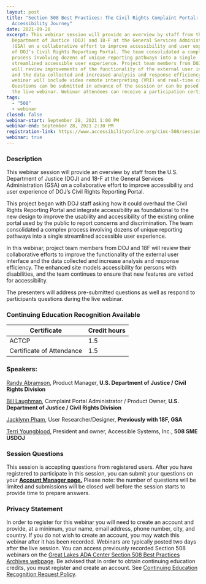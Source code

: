 ```yaml
---
layout: post
title: "Section 508 Best Practices: The Civil Rights Complaint Portal: An
  Accessibility Journey"
date: 2021-09-28
excerpt: This webinar session will provide an overview by staff from the U.S.
  Department of Justice (DOJ) and 18-F at the General Services Administration
  (GSA) on a collaborative effort to improve accessibility and user experience
  of DOJ’s Civil Rights Reporting Portal. The team consolidated a complex
  process involving dozens of unique reporting pathways into a single
  streamlined accessible user experience. Project team members from DOJ and 18F
  will review improvements of the functionality of the external user interface
  and the data collected and increased analysis and response efficiency. This
  webinar will include video remote interpreting (VRI) and real-time captioning.
  Questions can be submitted in advance of the session or can be posed during
  the live webinar. Webinar attendees can receive a participation certificate.
tags:
  - "508"
  - webinar
closed: false
webinar-start: September 28, 2021 1:00 PM
webinar-end: September 28, 2021 2:30 PM
registration-link: https://www.accessibilityonline.org/cioc-508/session/?id=110950
webinar: true
---
```

### Description

This webinar session will provide an overview by staff from the U.S. Department of Justice (DOJ) and 18-F at the General Services Administration (GSA) on a collaborative effort to improve accessibility and user experience of DOJ’s Civil Rights Reporting Portal.

This project began with DOJ staff asking how it could overhaul the Civil Rights Reporting Portal and integrate accessibility as foundational to the new design to improve the usability and accessibility of the existing online portal used by the public to report concerns and discrimination. The team consolidated a complex process involving dozens of unique reporting pathways into a single streamlined accessible user experience.

In this webinar, project team members from DOJ and 18F will review their collaborative efforts to improve the functionality of the external user interface and the data collected and increase analysis and response efficiency. The enhanced site models accessibility for persons with disabilities, and the team continues to ensure that new features are vetted for accessibility.

The presenters will address pre-submitted questions as well as respond to participants questions during the live webinar.

### Continuing Education Recognition Available

| **Certificate**           | **Credit hours** |
| ------------------------- | ---------------- |
| ACTCP | 1.5              |
| Certificate of Attendance | 1.5              |

### Speakers:
[Randy Abramson](https://www.accessibilityonline.org/speakers/speaker.aspx?id=10888), Product Manager, **U.S. Department of Justice / Civil Rights Division**

[Bill Laughman](https://www.accessibilityonline.org/speakers/speaker.aspx?id=10890), Complaint Portal Administrator / Product Owner, **U.S. Department of Justice / Civil Rights Division**

[Jacklynn Pham](https://www.accessibilityonline.org/speakers/speaker.aspx?id=10887), User Researcher/Designer, **Previously with 18F, GSA**

[Terri Youngblood](https://www.accessibilityonline.org/speakers/speaker.aspx?id=10889), President and owner, Accessible Systems, Inc., **508 SME USDOJ**

### Session Questions

This session is accepting questions from registered users. After you have registered to participate in this session, you can submit your questions on your **[Account Manager page.](https://www.accessibilityonline.org/cioc-508/accountManager)** Please note: the number of questions will be limited and submissions will be closed well before the session starts to provide time to prepare answers.

### Privacy Statement

In order to register for this webinar you will need to create an account and provide, at a minimum, your name, email address, phone number, city, and country. If you do not wish to create an account, you may watch this webinar after it has been recorded. Webinars are typically posted two days after the live session. You can access previously recorded Section 508 webinars on the [Great Lakes ADA Center Section 508 Best Practices Archives webpage](https://www.accessibilityonline.org/cioc-508/archives/). Be advised that in order to obtain continuing education credits, you must register and create an account. See [Continuing Education Recognition Request Policy](https://www.accessibilityonline.org/continuing-education/CEUDetails.aspx).

